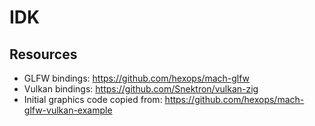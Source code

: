 # IDK

## Resources
- GLFW bindings: https://github.com/hexops/mach-glfw
- Vulkan bindings: https://github.com/Snektron/vulkan-zig
- Initial graphics code copied from: https://github.com/hexops/mach-glfw-vulkan-example
